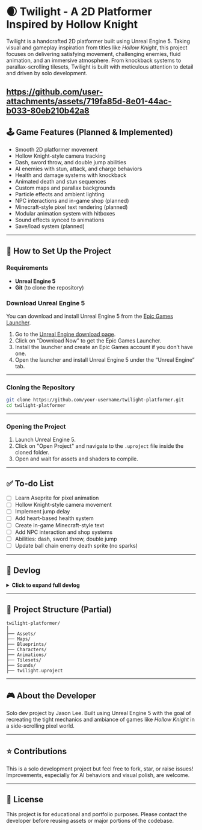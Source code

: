 
# 🌒 Twilight - A 2D Platformer Inspired by Hollow Knight

Twilight is a handcrafted 2D platformer built using Unreal Engine 5. Taking visual and gameplay inspiration from titles like *Hollow Knight*, this project focuses on delivering satisfying movement, challenging enemies, fluid animation, and an immersive atmosphere. From knockback systems to parallax-scrolling tilesets, Twilight is built with meticulous attention to detail and driven by solo development.

https://github.com/user-attachments/assets/719fa85d-8e01-44ac-b033-80eb210b42a8
---

## 🕹 Game Features (Planned & Implemented)


- Smooth 2D platformer movement
- Hollow Knight-style camera tracking
- Dash, sword throw, and double jump abilities
- AI enemies with stun, attack, and charge behaviors
- Health and damage systems with knockback
- Animated death and stun sequences
- Custom maps and parallax backgrounds
- Particle effects and ambient lighting
- NPC interactions and in-game shop (planned)
- Minecraft-style pixel text rendering (planned)
- Modular animation system with hitboxes
- Sound effects synced to animations
- Save/load system (planned)

---

## 🔧 How to Set Up the Project

### Requirements
- **Unreal Engine 5**
- **Git** (to clone the repository)

### Download Unreal Engine 5
You can download and install Unreal Engine 5 from the [Epic Games Launcher](https://www.unrealengine.com/en-US/download). 

1. Go to the [Unreal Engine download page](https://www.unrealengine.com/en-US/download).
2. Click on “Download Now” to get the Epic Games Launcher.
3. Install the launcher and create an Epic Games account if you don’t have one.
4. Open the launcher and install Unreal Engine 5 under the “Unreal Engine” tab.

---

### Cloning the Repository

```bash
git clone https://github.com/your-username/twilight-platformer.git
cd twilight-platformer
```

---

### Opening the Project

1. Launch Unreal Engine 5.
2. Click on "Open Project" and navigate to the `.uproject` file inside the cloned folder.
3. Open and wait for assets and shaders to compile.

---

## ✅ To-do List

- [ ] Learn Aseprite for pixel animation
- [ ] Hollow Knight-style camera movement
- [ ] Implement jump delay
- [ ] Add heart-based health system
- [ ] Create in-game Minecraft-style text
- [ ] Add NPC interaction and shop systems
- [ ] Abilities: dash, sword throw, double jump
- [ ] Update ball chain enemy death sprite (no sparks)

---

## 📓 Devlog

<details>
<summary><strong>Click to expand full devlog</strong></summary>

### 10/4/2023
- Learned sprite animations from Itch.io
- Basic movement controls (jump, dash, move)
- Set default controls and Pawn Controller

### 10/5/2023
- Created map using imported tilesets
- Parallax background using 3D layering
- Attack animation added and bound to input
- Matched camera settings to Hollow Knight

### 10/6/2023
- Added SFX to attack and jump
- Updated sprite masking and lighting
- Pushed initial project to GitHub

### 10/7 - 10/8/2023
- Implemented attack hitbox and hit registration
- Stunned state on hit
- Expanded map and fixed collision
- Created enemy idle animation (BallChain)

### 10/9 - 10/10/2023
- Synced repo for remote work
- Added stun animation and sound
- Enabled multi-hit registration in warrior Blueprint

### 10/13/2023
- Added warrior death animation
- Implemented health and damage systems
- Removed collision post-death
- Fixed turn-around hit detection bug

### 10/17 - 10/21/2023
- Fixed parallax bug with enemy corpses
- AI enemy follows player; navmesh issues fixed
- Resolved issue with enemy falling through ground
- Adjusted navmesh agent height

### 10/25 - 10/26/2023
- Added knockback using forward vectors

### 10/29 - 11/1/2023
- AI enemy constrained to Y axis
- AI attacks implemented
- Started implementing enemy charge state

### 12/16 - 12/18/2023
- Fixed lighting and implemented dash
- Dash goes through enemies
- Cleaned up dash animation and SFX
- Enemies despawn after 5 seconds dead
- Fixed player input after death

### 12/19 - 12/21/2023
- Dash improvements: fixed edge case velocities
- Added snow particle effects
- Charge animation logic updated
- Fixed multiple attack bugs and stun states
- Jumping locked to grounded state
- Rebuilt navmesh for dynamic runtime

### 12/22 - 12/24/2023
- Level design expansion
- Added non-collidable decorative tiles
- Nerfed walk speed

### 1/7/2024
- Disabled Lumen, adjusted shadow tiles
- Increased FPS, adjusted spawn translation

### 3/10/2024
- Paused project for new work

### 5/18/2024
- Fixed floating character bug
- Changed camera to orthographic
- Fixed screen tearing and tile shifting
- TODO: resolve sprite lighting bleed and wave tile glitch when jumping

</details>

---

## 📁 Project Structure (Partial)

```
twilight-platformer/
│
├── Assets/
├── Maps/
├── Blueprints/
├── Characters/
├── Animations/
├── Tilesets/
├── Sounds/
├── twilight.uproject
```

---

## 🎮 About the Developer

Solo dev project by Jason Lee. Built using Unreal Engine 5 with the goal of recreating the tight mechanics and ambiance of games like *Hollow Knight* in a side-scrolling pixel world.

---

## ⭐️ Contributions

This is a solo development project but feel free to fork, star, or raise issues! Improvements, especially for AI behaviors and visual polish, are welcome.

---

## 📜 License

This project is for educational and portfolio purposes. Please contact the developer before reusing assets or major portions of the codebase.
